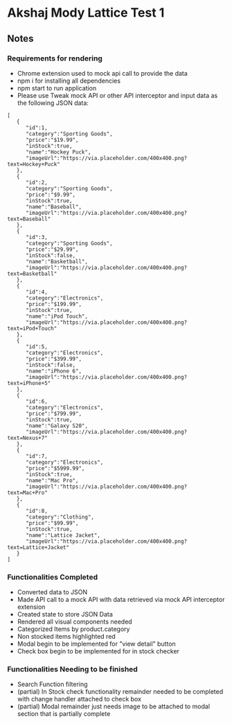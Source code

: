 # Akshaj Mody Lattice Test 1

## Notes

### Requirements for rendering

- Chrome extension used to mock api call to provide the data
- npm i for installing all dependencies
- npm start to run application
- Please use Tweak mock API or other API interceptor and input data as the following JSON data:

```
[
   {
      "id":1,
      "category":"Sporting Goods",
      "price":"$19.99",
      "inStock":true,
      "name":"Hockey Puck",
      "imageUrl":"https://via.placeholder.com/400x400.png?text=Hockey+Puck"
   },
   {
      "id":2,
      "category":"Sporting Goods",
      "price":"$9.99",
      "inStock":true,
      "name":"Baseball",
      "imageUrl":"https://via.placeholder.com/400x400.png?text=Baseball"
   },
   {
      "id":3,
      "category":"Sporting Goods",
      "price":"$29.99",
      "inStock":false,
      "name":"Basketball",
      "imageUrl":"https://via.placeholder.com/400x400.png?text=Basketball"
   },
   {
      "id":4,
      "category":"Electronics",
      "price":"$199.99",
      "inStock":true,
      "name":"iPod Touch",
      "imageUrl":"https://via.placeholder.com/400x400.png?text=iPod+Touch"
   },
   {
      "id":5,
      "category":"Electronics",
      "price":"$399.99",
      "inStock":false,
      "name":"iPhone 6",
      "imageUrl":"https://via.placeholder.com/400x400.png?text=iPhone+5"
   },
   {
      "id":6,
      "category":"Electronics",
      "price":"$799.99",
      "inStock":true,
      "name":"Galaxy S20",
      "imageUrl":"https://via.placeholder.com/400x400.png?text=Nexus+7"
   },
   {
      "id":7,
      "category":"Electronics",
      "price":"$5999.99",
      "inStock":true,
      "name":"Mac Pro",
      "imageUrl":"https://via.placeholder.com/400x400.png?text=Mac+Pro"
   },
   {
      "id":8,
      "category":"Clothing",
      "price":"$99.99",
      "inStock":true,
      "name":"Lattice Jacket",
      "imageUrl":"https://via.placeholder.com/400x400.png?text=Lattice+Jacket"
   }
]

```

### Functionalities Completed

- Converted data to JSON
- Made API call to a mock API with data retrieved via mock API interceptor extension
- Created state to store JSON Data
- Rendered all visual components needed
- Categorized Items by product.category
- Non stocked items highlighted red
- Modal begin to be implemented for "view detail" button
- Check box begin to be implemented for in stock checker

### Functionalities Needing to be finished

- Search Function filtering
- (partial) In Stock check functionality remainder needed to be completed with change handler attached to check box
- (partial) Modal remainder just needs image to be attached to modal section that is partially complete

